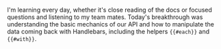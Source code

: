 I'm learning every day, whether it's close reading of the docs or focused questions and listening to my team mates.  Today's breakthrough was understanding the basic mechanics of our API and how to manipulate the data coming back with Handlebars, including the helpers `{{#each}}` and `{{#with}}`.  
